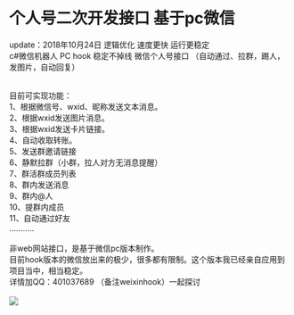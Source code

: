 # 个人号二次开发接口 基于pc微信
update：2018年10月24日 逻辑优化 速度更快 运行更稳定<br>
c#微信机器人 PC hook 稳定不掉线 微信个人号接口 （自动通过、拉群，踢人，发图片，自动回复）<br><br>

目前可实现功能：<br>
1、根据微信号、wxid、昵称发送文本消息。<br>
2、根据wxid发送图片消息。<br>
3、根据wxid发送卡片链接。<br>
4、自动收取转账。<br>
5、发送群邀请链接<br>
6、静默拉群（小群，拉人对方无消息提醒）<br>
7、群活群成员列表<br>
8、群内发送消息<br>
9、群内@人<br>
10、提群内成员<br>
11、自动通过好友<br>
...........
<br><br>
非web网站接口，是基于微信pc版本制作。<br>
目前hook版本的微信放出来的极少，很多都有限制。这个版本我已经亲自应用到项目当中，相当稳定。<br>
详情加QQ：401037689 （备注weixinhook）一起探讨<br><br>
<img src="https://s1.ax1x.com/2018/09/17/iZUAr6.png">
